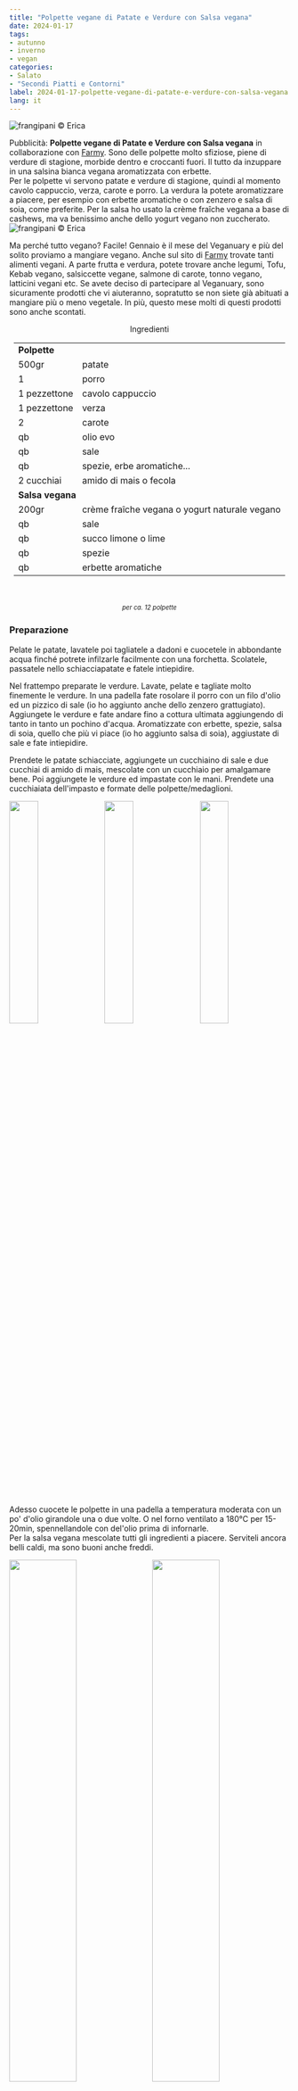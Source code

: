 ```yaml
---
title: "Polpette vegane di Patate e Verdure con Salsa vegana"
date: 2024-01-17
tags: 
- autunno
- inverno
- vegan
categories:
- Salato
- "Secondi Piatti e Contorni"
label: 2024-01-17-polpette-vegane-di-patate-e-verdure-con-salsa-vegana
lang: it 
---
```

![](header.jpeg "frangipani © Erica")

Pubblicità: **Polpette vegane di Patate e Verdure con Salsa vegana** in collaborazione con <a href="https://www.farmy.ch" target="_blank">Farmy</a>. Sono delle polpette molto sfiziose, piene di verdure di stagione, morbide dentro e croccanti fuori. Il tutto da inzuppare in una salsina bianca vegana aromatizzata con erbette.
<br />
Per le polpette vi servono patate e verdure di stagione, quindi al momento cavolo cappuccio, verza, carote e porro. La verdura la potete aromatizzare a piacere, per esempio con erbette aromatiche o con zenzero e salsa di soia, come preferite. Per la salsa ho usato la crème fraîche vegana a base di cashews, ma va benissimo anche dello yogurt vegano non zuccherato.
![](spesa.jpeg "frangipani © Erica")

Ma perché tutto vegano? Facile! Gennaio è il mese del Veganuary e più del solito proviamo a mangiare vegano. Anche sul sito di <a href="https://www.farmy.ch" target="_blank">Farmy</a> trovate tanti alimenti vegani. A parte frutta e verdura, potete trovare anche legumi, Tofu, Kebab vegano, salsiccette vegane, salmone di carote, tonno vegano, latticini vegani etc. Se avete deciso di partecipare al Veganuary, sono sicuramente prodotti che vi aiuteranno, sopratutto se non siete già abituati a mangiare più o meno vegetale. In più, questo mese molti di questi prodotti sono anche scontati.

<div id="wrapper" style="text-align: center">
  <div id="yourdiv" style="display: inline-block;">
    <div class="ingredients" itemscope itemtype="http://schema.org/Recipe">
      <span itemprop="name" style="display:none;">Polpette vegane di Patate e Verdure con Salsa vegana</span>
      <span itemprop="recipeCategory" style="display:none;">Salato</span>
      <img itemprop="image" style="display:none;" class="ignore-gallery-item" src="header.jpeg"/>
      <span itemprop="author" style="display:none;">Erica Raiano</span>
      <span itemprop="description" style="display:none;">Sono delle polpette molto sfiziose, piene di verdure di stagione, morbide dentro e croccanti fuori.</span>
      <div class="ingredients-title">Ingredienti</div>
      <table>
        <tbody>
          <tr>     
            <td colspan="2"><b>Polpette</b></td>
          </tr>
          <tr itemprop="recipeIngredient">
            <td>500gr</td>
            <td>patate</td>
          </tr>
          <tr itemprop="recipeIngredient">
            <td>1</td>
            <td>porro</td>
          </tr> 
          <tr itemprop="recipeIngredient">
            <td>1 pezzettone</td>
            <td>cavolo cappuccio</td>
          </tr>  
          <tr itemprop="recipeIngredient">
            <td>1 pezzettone</td>
            <td>verza</td>
          </tr>  
          <tr itemprop="recipeIngredient">
            <td>2</td>
            <td>carote</td>
          </tr>      
          <tr itemprop="recipeIngredient">
            <td>qb</td>
            <td>olio evo</td>
          </tr>      
          <tr itemprop="recipeIngredient">
            <td>qb</td>
            <td>sale</td>
          </tr>      
          <tr itemprop="recipeIngredient">
            <td>qb</td>
            <td>spezie, erbe aromatiche...</td>
          </tr>      
          <tr itemprop="recipeIngredient">
            <td>2 cucchiai</td>
            <td>amido di mais o fecola</td>
           <tr>     
            <td colspan="2"><b>Salsa vegana</b></td>
          </tr>
          <tr itemprop="recipeIngredient">
            <td>200gr</td>
            <td>crème fraîche vegana o yogurt naturale vegano</td>
          </tr>
          <tr itemprop="recipeIngredient">
            <td>qb</td>
            <td>sale</td>
          </tr>
          <tr itemprop="recipeIngredient">
            <td>qb</td>
            <td>succo limone o lime</td>
          </tr>
          <tr itemprop="recipeIngredient">
            <td>qb</td>
            <td>spezie</td>
          </tr>
          <tr itemprop="recipeIngredient">
            <td>qb</td>
            <td>erbette aromatiche</td>
          </tr>
        </tbody>
      </table>
      <br></br>
      <i class="pull-right" style="font-size: 80%;" itemprop="recipeYield">per ca. 12 polpette</i>
    </div>
  </div>
</div>


<h3>
  <font color="grey">
    <i class="fa-solid fa-gears"></i>
  </font> Preparazione
</h3>

Pelate le patate, lavatele poi tagliatele a dadoni e cuocetele in abbondante acqua finché potrete infilzarle facilmente con una forchetta. Scolatele, passatele nello schiacciapatate e fatele intiepidire.

Nel frattempo preparate le verdure. Lavate, pelate e tagliate molto finemente le verdure. In una padella fate rosolare il porro con un filo d'olio ed un pizzico di sale (io ho aggiunto anche dello zenzero grattugiato). Aggiungete le verdure e fate andare fino a cottura ultimata aggiungendo di tanto in tanto un pochino d'acqua. Aromatizzate con erbette, spezie, salsa di soia, quello che più vi piace (io ho aggiunto salsa di soia), aggiustate di sale e fate intiepidire.

Prendete le patate schiacciate, aggiungete un cucchiaino di sale e due cucchiai di amido di mais, mescolate con un cucchiaio per amalgamare bene. Poi aggiungete le verdure ed impastate con le mani. Prendete una cucchiaiata dell'impasto e formate delle polpette/medaglioni.
<p>
  <div style="width: 100%; margin-bottom: 0">
    <img style="float: left; width: 32%; margin-right: 1%;" src="patate.jpeg" alt="" title="frangipani © Erica" />
    <img style="float: left; width: 32%; margin-right: 1%; margin-left: 1%;" src="verdura.jpeg" alt="" title="frangipani © Erica" />
    <img style="float: left; width: 32%; margin-left: 1%;" src="polpette.jpeg" alt="" title="frangipani © Erica" />
    <div style="clear: both"></div>
  </div>
</p>

Adesso cuocete le polpette in una padella a temperatura moderata con un po' d'olio girandole una o due volte. O nel forno ventilato a 180°C per 15-20min, spennellandole con del'olio prima di infornarle. 
<br />
Per la salsa vegana mescolate tutti gli ingredienti a piacere. Serviteli ancora belli caldi, ma sono buoni anche freddi.
<p>
  <div style="width: 100%; margin-bottom: 0">
    <img style="float: left; width: 49%; margin-right: 1%" src="risultato1.jpeg" alt="" title="frangipani © Erica" />
    <img style="float: left; width: 49%; margin-left: 1%" src="risultato2.jpeg" alt="" title="frangipani © Erica" />
    <div style="clear: both;"></div>
  </div>
</p>

<p>
  <div style="width: 100%; margin-bottom: 0">
    <img style="float: left; width: 49%; margin-right: 1%" src="risultato3.jpeg" alt="" title="frangipani © Erica" />
    <img style="float: left; width: 49%; margin-left: 1%" src="risultato4.jpeg" alt="" title="frangipani © Erica" />
    <div style="clear: both;"></div>
  </div>
</p>

<p>
  <div style="width: 100%; margin-bottom: 0">
    <img style="float: left; width: 49%; margin-right: 1%" src="risultato5.jpeg" alt="" title="frangipani © Erica" />
    <img style="float: left; width: 49%; margin-left: 1%" src="risultato6.jpeg" alt="" title="frangipani © Erica" />
    <div style="clear: both;"></div>
  </div>
</p>

![](risultato7.jpeg "frangipani © Erica")

<h4>Buon appetito
  <font color="red">
    <i class="fa-regular fa-face-smile"></i>
  </font>
</h4>